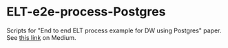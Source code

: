 # ELT-e2e-process-Postgres
Scripts for "End to end ELT process example for DW using Postgres" paper. See [this link](https://sefedo.medium.com/end-to-end-elt-process-example-for-dw-using-postgres-4d1a8cefd7e3) on Medium.
